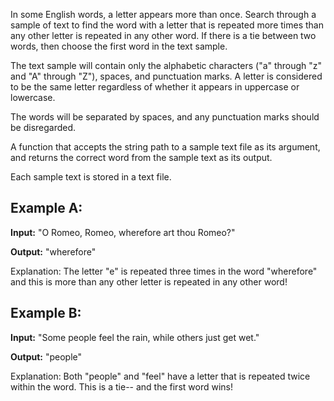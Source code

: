 In some English words, a letter appears more than once. Search through a sample of text to find the word with a letter that is repeated more times than any other letter is repeated in any other word. If there is a tie between two words, then choose the first word in the text sample. 

The text sample will contain only the alphabetic characters ("a" through "z" and "A" through "Z"), spaces, and punctuation marks. A letter is considered to be the same letter regardless of whether it appears in uppercase or lowercase. 

The words will be separated by spaces, and any punctuation marks should be disregarded. 

A function that accepts the string path to a sample text file as its argument, and returns the correct word from the sample text as its output. 

Each sample text is stored in a text file. 

<h2>Example A: </h2>

<b>Input:</b> "O Romeo, Romeo, wherefore art thou Romeo?" 

<b>Output:</b> "wherefore" 

Explanation: The letter "e" is repeated three times in the word "wherefore" and this is more than any other letter is repeated in any other word! 

<h2>Example B: </h2>

<b>Input:</b> "Some people feel the rain, while others just get wet." 

<b>Output:</b> "people" 

Explanation: Both "people" and "feel" have a letter that is repeated twice within the word. This is a tie-- and the first word wins!